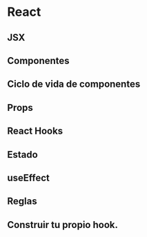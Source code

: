 # React

## JSX

## Componentes

## Ciclo de vida de componentes

## Props

## React Hooks

## Estado

## useEffect

## Reglas

## Construir tu propio hook.
